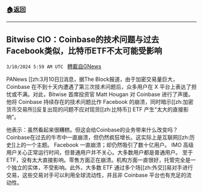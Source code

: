 ###  [:house:返回](README.md)
---


## Bitwise CIO：Coinbase的技术问题与过去Facebook类似，比特币ETF不太可能受影响
`3/10/2024 5:59 AM UTC ` [轉載自GNews](https://gnews.org/articles/2381132)

PANews [[zh:3月10日]]消息，据The Block报道，由于加密交易量巨大，Coinbase 在不到十天内遭遇了第三次技术问题后，众多用户在 X 平台上表达了担忧或不满。对此，Bitwise 首席投资官 Matt Hougan 对 Coinbase 进行了声援。他将 Coinbase 持续存在的技术问题比作 Facebook 的崩溃，同时暗示[[zh:加密货币交易所]]反复出现的问题不应对现货[[zh:比特币]] ETF 产生“太大的直接影响”。

他表示：虽然看起来很糟糕。但这会给Coinbase的业务带来什么改变吗？Coinbase在过去的牛市中一直崩溃，但仍然疯狂增长。这实际上是互联网[[zh:历史]]上的一个主题。 Facebook 一直崩溃；却仍然吸引了数十亿用户。 IMO 高级用户关心正常运行时间，但普通用户并不关心。大多数用户都是普通用户。 至于ETF，没有太大直接影响。零售方面正在崩溃。机构方面一直很好，托管完全是一个独立的实体，不受影响。此外，大多数 ETF 通过多个场[[zh:外交]]易对手进行交易，这些交易对手可以利用全球流动性，并且非 Coinbase 平台也有充足的流动性。
